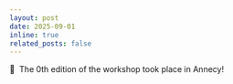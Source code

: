```yaml
---
layout: post
date: 2025-09-01
inline: true
related_posts: false
---
```


:postal_horn:&nbsp; The 0th edition of the workshop took place in Annecy! 